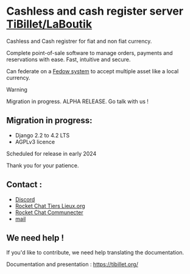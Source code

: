 # Cashless and cash register server [TiBillet/LaBoutik](https://tibillet.org)

Cashless and Cash registrer for fiat and non fiat currency.

Complete point-of-sale software to manage orders, payments and reservations with ease. Fast, intuitive and secure.

Can federate on a [Fedow system](https://github.com/TiBillet/Fedow) to accept multiple asset like a local currency.

> [!WARNING]  
> Migration in progress.
> ALPHA RELEASE.
> Go talk with us !

## Migration in progress:

- Django 2.2 to 4.2 LTS
- AGPLv3 licence

Scheduled for release in early 2024

Thank you for your patience.

## Contact :

- [Discord](https://discord.gg/ecb5jtP7vY)
- [Rocket Chat Tiers Lieux.org](https://chat.tiers-lieux.org/channel/TiBillet)
- [Rocket Chat Communecter](https://chat.communecter.org/channel/Tibillet)
- [mail](mailto:contact@tibillet.re)

## We need help !

If you'd like to contribute, we need help translating the documentation.

Documentation and presentation : <a href="https://tibillet.org/">https://tibillet.org/</a>

